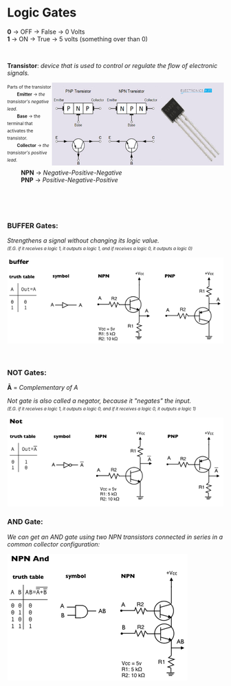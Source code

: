 # Logic Gates

**0** -> OFF -> False -> 0 Volts<br>
**1** -> ON -> True -> 5 volts (something over than 0)

<br>

**Transistor**: *device that is used to control or regulate the flow of electronic signals.*<br>

<img align="right" width="400" height="193" src="../imgs/transistor.png">

<font size = "1">Parts of the transistor<br>
&emsp;&emsp; **Emitter** -> *the transistor's negative lead.*<br>
&emsp;&emsp; **Base** -> the terminal that activates the transistor.<br>
&emsp;&emsp; **Collector** -> *the transistor's positive lead.*<br></font>

&emsp;&emsp; **NPN** -> *Negative-Positive-Negative*<br>
&emsp;&emsp; **PNP** -> *Positive-Negative-Positive*

<br>
<br>
<br>

### **BUFFER Gates**:

*Strengthens a signal without changing its logic value.<br> 
<font size = "1">(E.G. if it receives a logic 1, it outputs a logic 1, and if receives a logic 0, it outputs a logic 0)*</font>


![BUFFER-GATES](../imgs/BUFFER-gates.png)

<br>

### **NOT Gates**:

**Ā** = *Complementary of A*

*Not gate is also called a negator, because it "negates" the input.<br>
<font size = "1">(E.G. if it receives a logic 1, it outputs a logic 0, and if it receives a logic 0, it outputs a logic 1)*</font>

![NOT-GATES](../imgs/NOT-gates.png)

### **AND Gate**:

*We can get an AND gate using two NPN transistors connected in series in a common collector configuration:*


![AND-GATES](../imgs/AND-gates.png)

